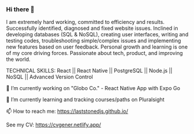 ### Hi there 👋

I am extremely hard working, committed to efficiency and results. Successfully identified, diagnosed and fixed website issues. Inclined in developing databases (SQL & NoSQL), creating user interfaces, writing and testing codes, troubleshooting simple/complex issues and implementing new features based on user feedback. Personal growth and learning is one of my core driving forces. Passionate about tech, product, and improving the world.

TECHNICAL SKILLS:
React || React Native || PostgreSQL || Node.js || NoSQL || Advanced Version Control

🔭 I’m currently working on "Globo Co." - React Native App with Expo Go

🌱 I’m currently learning and tracking courses/paths on Pluralsight

📫 How to reach me: https://laststonedjs.github.io/

See my CV: https://cvgener.netlify.app/
